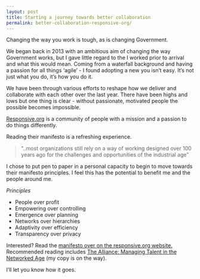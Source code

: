 ```yaml
---
layout: post
title: Starting a journey towards better collaboration
permalink: better-collaboration-responsive-org/
---
```


Changing the way you work is tough, as is changing Government. 

We began back in 2013 with an ambitious aim of changing the way Government works, but I gave little regard to the I worked prior to arrival and what this would mean. Coming from a waterfall background and having a passion for all things ‘agile’ - I found adopting a new you isn’t easy. It’s not just what you do, it’s how you do it.

We have been through various efforts to reshape how we deliver and collaborate with each other over the last year. There have been highs and lows but one thing is clear - without passionate, motivated people the possible becomes impossible. 

[Responsive.org](http://responsive.org/) is a community of people with a mission and a passion to do things differently.

Reading their manifesto is a refreshing experience.

> “..most organizations still rely on a way of working designed over 100 years ago for the challenges and opportunities of the industrial age”

I chose to put pen to paper in a personal capacity to begin to move towards their manifesto principles. I feel this has the potential to benefit me and the people around me. 

*Principles* 

- People over profit
- Empowering over controlling 
- Emergence over planning 
- Networks over hierarchies 
- Adaptivity over efficiency 
- Transparency over privacy

Interested? Read the [manifesto over on the responsive.org website.](http://www.responsive.org/manifesto) Recommended reading includes [The Alliance: Managing Talent in the Networked Age](https://hbr.org/product/the-alliance-managing-talent-in-the-networked-age/an/14046-HBK-ENG?referral=01240) (my copy is on the way). 

I’ll let you know how it goes. 

